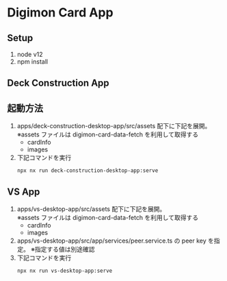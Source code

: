 # Digimon Card App

## Setup

1. node v12
1. npm install

## Deck Construction App

## 起動方法

1. apps/deck-construction-desktop-app/src/assets 配下に下記を展開。  
   ※assets ファイルは digimon-card-data-fetch を利用して取得する
   - cardInfo
   - images
1. 下記コマンドを実行
   ```
   npx nx run deck-construction-desktop-app:serve
   ```

## VS App

1. apps/vs-desktop-app/src/assets 配下に下記を展開。  
   ※assets ファイルは digimon-card-data-fetch を利用して取得する
   - cardInfo
   - images
1. apps/vs-desktop-app/src/app/services/peer.service.ts の peer key を指定。
   ※指定する値は別途確認
1. 下記コマンドを実行
   ```
   npx nx run vs-desktop-app:serve
   ```
